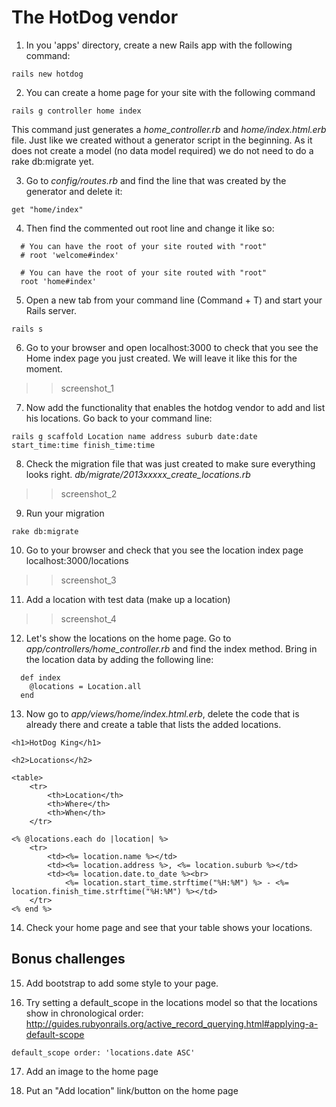 # The HotDog vendor

1. In you 'apps' directory, create a new Rails app with the following command:

`rails new hotdog`


2. You can create a home page for your site with the following command

`rails g controller home index`


This command just generates a *home_controller.rb* and *home/index.html.erb* file. Just like we created without a generator script in the beginning.
As it does not create a model (no data model required) we do not need to do a rake db:migrate yet.

3. Go to *config/routes.rb* and find the line that was created by the generator and delete it:

`get "home/index"`


4. Then find the commented out root line and change it like so:

```
  # You can have the root of your site routed with "root"
  # root 'welcome#index'
```

```
  # You can have the root of your site routed with "root"
  root 'home#index'
```

5. Open a new tab from your command line (Command + T) and start your Rails server.

`rails s`


6. Go to your browser and open localhost:3000 to check that you see the Home index page you just created. We will leave it like this for the moment.

>> screenshot_1

7. Now add the functionality that enables the hotdog vendor to add and list his locations. Go back to your command line:

```
rails g scaffold Location name address suburb date:date start_time:time finish_time:time
```

8. Check the migration file that was just created to make sure everything looks right. *db/migrate/2013xxxxx_create_locations.rb*

>> screenshot_2


9. Run your migration

`rake db:migrate`


10. Go to your browser and check that you see the location index page localhost:3000/locations

>> screenshot_3


11. Add a location with test data (make up a location)

>> screenshot_4


12. Let's show the locations on the home page. Go to *app/controllers/home_controller.rb* and find the index method. Bring in the location data by adding the following line:

```
  def index
  	@locations = Location.all
  end
```


13. Now go to *app/views/home/index.html.erb*, delete the code that is already there and create a table that lists the added locations.

```
<h1>HotDog King</h1>

<h2>Locations</h2>

<table>
	<tr>
		<th>Location</th>
		<th>Where</th>
		<th>When</th>
	</tr>

<% @locations.each do |location| %>
	<tr>
		<td><%= location.name %></td>
		<td><%= location.address %>, <%= location.suburb %></td>
		<td><%= location.date.to_date %><br>
			<%= location.start_time.strftime("%H:%M") %> - <%= location.finish_time.strftime("%H:%M") %></td>
	</tr>
<% end %>
```

14. Check your home page and see that your table shows your locations.

## Bonus challenges

15. Add bootstrap to add some style to your page.

16. Try setting a default_scope in the locations model so that the locations show in chronological order: http://guides.rubyonrails.org/active_record_querying.html#applying-a-default-scope

` default_scope order: 'locations.date ASC' `

17. Add an image to the home page

18. Put an "Add location" link/button on the home page






